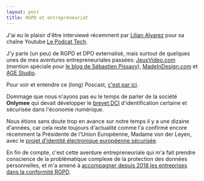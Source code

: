 ```yaml
---
layout: post
title: RGPD et entrepreneuriat
---
```


J'ai eu le plaisir d'être interviewé récemment par [Lilian Alvarez](https://lilianalvarez.com/podcast/) pour sa chaîne Youtube [Le Podcat Tech](https://www.youtube.com/channel/UCt3Yc3ZEch5VkNF5-IUpn0g).

J'y parle (un peu) de RGPD et DPO externalisé, mais surtout de quelques unes de mes aventures entrepreneuriales passées: [JeuxVideo.com](https://www.jeuxvideo.com/) (mention spéciale pour [le blog de Sébastien Pissavy](https://pissavy.com/)), [MadeInDesign.com](https://www.madeindesign.com/) et [AGE Studio](http://www.ageod.com/).

Pour voir et entendre ce (long) Poscast, [c'est par ici](https://www.youtube.com/watch?v=jvsAC_I83VE).

Dommage que nous n'ayons pas eu le temps de parler de la société **Onlymee** qui devait développer le [brevet DCI](https://register.epo.org/application?number=EP03740553&tab=main) d'identification certaine et sécurisée dans l'économie numérique.

Nous étions sans doute trop en avance sur notre temps il y a une dizaine d'années, car cela reste toujours d'actualité comme l'a confirmé encore récemment la Présidente de l'Union Européenne, Madame von der Leyen, avec le [projet d'identité électronique européenne sécurisée](https://ec.europa.eu/commission/presscorner/detail/fr/SPEECH_20_1655).

En fin de compte, c'est cette aventure entrepreneuriale qui m'a fait prendre conscience de la problématique complexe de la protection des données personnelles, et m'a amené à [accompagner depuis 2018 les entreprises dans la conformité RGPD](../accompagnement-rgpd).
